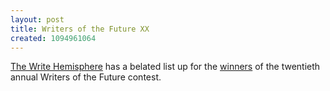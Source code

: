 ```yaml
---
layout: post
title: Writers of the Future XX
created: 1094961064
---
```

 [The Write Hemisphere](http://www.write-hemisphere.com/) has a belated list up for the [winners](http://www.write-hemisphere.com/archives/2004/09/10/writers-of-the-future-xx-winners-announced/) of the twentieth annual Writers of the Future contest.

